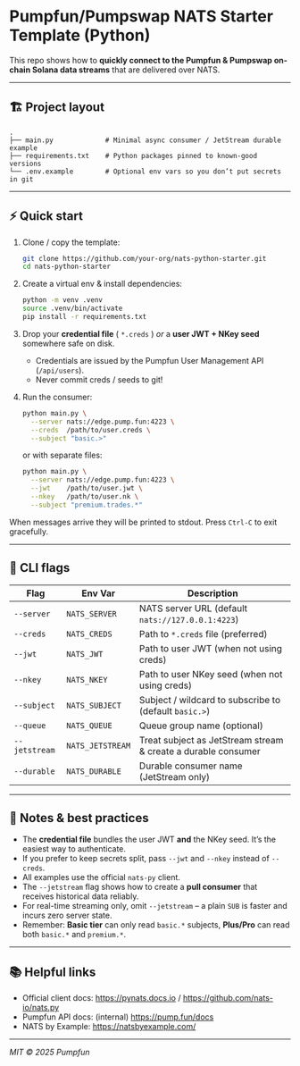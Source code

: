 # Pumpfun/Pumpswap NATS Starter Template (Python)

This repo shows how to **quickly connect to the Pumpfun & Pumpswap on-chain Solana data streams** that are delivered over NATS.

---

## 🏗  Project layout

```
.
├── main.py             # Minimal async consumer / JetStream durable example
├── requirements.txt    # Python packages pinned to known-good versions
└── .env.example        # Optional env vars so you don’t put secrets in git
```

---

## ⚡️ Quick start

1.  Clone / copy the template:

    ```bash
    git clone https://github.com/your-org/nats-python-starter.git
    cd nats-python-starter
    ```

2.  Create a virtual env & install dependencies:

    ```bash
    python -m venv .venv
    source .venv/bin/activate
    pip install -r requirements.txt
    ```

3.  Drop your **credential file** ( `*.creds` ) _or_ a **user JWT + NKey seed** somewhere safe on disk.

    * Credentials are issued by the Pumpfun User Management API (`/api/users`).
    * Never commit creds / seeds to git!

4.  Run the consumer:

    ```bash
    python main.py \
      --server nats://edge.pump.fun:4223 \
      --creds  /path/to/user.creds \
      --subject "basic.>"
    ```

    or with separate files:

    ```bash
    python main.py \
      --server nats://edge.pump.fun:4223 \
      --jwt    /path/to/user.jwt \
      --nkey   /path/to/user.nk \
      --subject "premium.trades.*"
    ```

When messages arrive they will be printed to stdout.  Press `Ctrl-C` to exit gracefully.

---

## 🧩 CLI flags

| Flag | Env Var | Description |
|------|---------|-------------|
| `--server` | `NATS_SERVER` | NATS server URL (default `nats://127.0.0.1:4223`) |
| `--creds`  | `NATS_CREDS`  | Path to `*.creds` file (preferred) |
| `--jwt`    | `NATS_JWT`    | Path to user JWT (when not using creds) |
| `--nkey`   | `NATS_NKEY`   | Path to user NKey seed (when not using creds) |
| `--subject`| `NATS_SUBJECT`| Subject / wildcard to subscribe to (default `basic.>`) |
| `--queue`  | `NATS_QUEUE`  | Queue group name (optional) |
| `--jetstream` | `NATS_JETSTREAM` | Treat subject as JetStream stream & create a durable consumer |
| `--durable`   | `NATS_DURABLE`   | Durable consumer name (JetStream only) |

---

## 📝 Notes & best practices

* The **credential file** bundles the user JWT **and** the NKey seed.  It’s the easiest way to authenticate.
* If you prefer to keep secrets split, pass `--jwt` and `--nkey` instead of `--creds`.
* All examples use the official `nats-py` client.
* The `--jetstream` flag shows how to create a **pull consumer** that receives historical data reliably.
* For real-time streaming only, omit `--jetstream` – a plain `SUB` is faster and incurs zero server state.
* Remember: **Basic tier** can only read `basic.*` subjects, **Plus/Pro** can read both `basic.*` and `premium.*`.

---

## 📚 Helpful links

* Official client docs: https://pynats.docs.io / https://github.com/nats-io/nats.py
* Pumpfun API docs: (internal) <https://pump.fun/docs>
* NATS by Example: https://natsbyexample.com/

---

_MIT © 2025 Pumpfun_